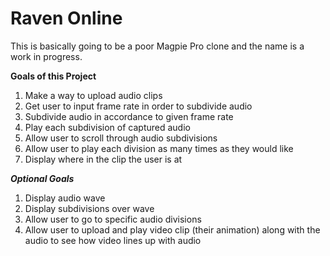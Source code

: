 # Raven Online
This is basically going to be a poor Magpie Pro clone and the name is a work in progress.

**Goals of this Project**
1. Make a way to upload audio clips
2. Get user to input frame rate in order to subdivide audio
3. Subdivide audio in accordance to given frame rate
4. Play each subdivision of captured audio
5. Allow user to scroll through audio subdivisions
6. Allow user to play each division as many times as they would like
7. Display where in the clip the user is at

_**Optional Goals**_
1. Display audio wave
2. Display subdivisions over wave
3. Allow user to go to specific audio divisions 
4. Allow user to upload and play video clip (their animation) along with the audio to see how video lines up with audio
